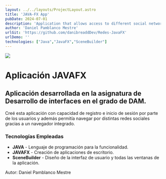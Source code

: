 ```yaml
---
layout: ../../layouts/ProjectLayout.astro
title: 'JAVA-FX App'
pubDate: 2024-07-01
description: 'Application that allows access to different social networks through an integrated browser.'
author: 'Daniel Pamblanco Mestre'
urlGit: 'https://github.com/danibreaddDev/Redes-JavaFX'
urlDemo: ''
technologies: ["Java","JavaFX","SceneBuilder"]
---
```


<div class="max-w-4xl mx-auto p-6 rounded-lg shadow-md">
  
  <!-- Imagen centrada -->
  <div class="flex justify-center mb-6">
    <img src="/javafx.png" class="rounded-lg shadow-lg w-[300px]">
  </div>
  
  <!-- Título principal -->
  <h1 class="text-2xl sm:text-4xl lg:text-6xl font-bold dark:text-gray-50 mb-4 text-center">
Aplicación JAVAFX  </h1>
  
  <!-- Subtítulo -->
  <h2 class="text-lg sm:text-2xl lg:text-4xl font-semibold dark:text-gray-50 mb-6 text-center">
    Aplicación desarrollada en la asignatura de Desarrollo de interfaces en el grado de DAM.
  </h2>
  
  <!-- Descripción del proyecto -->
  <p class="text-sm sm:text-base lg:text-lg dark:text-gray-50 mb-8 leading-relaxed text-justify">
    Creé esta aplicación con capacidad de registro e inicio de sesión por parte de los usuarios y además permitía navegar por distintas redes sociales gracias a un navegador integrado.
  </p>
  
  <!-- Tecnologías utilizadas -->
  <div class="mb-8">
    <h3 class="text-lg sm:text-2xl lg:text-4xl font-semibold dark:text-gray-50 mb-4">Tecnologías Empleadas</h3>
    <ul class="list-disc list-inside pl-5 space-y-2 dark:text-gray-50">
      <li><strong>JAVA</strong> - Lenguaje de programación para la funcionalidad.</li>
      <li><strong>JAVAFX</strong> - Creación de aplicaciones de escritorio.</li>
      <li><strong>SceneBuilder</strong> - Diseño de la interfaz de usuario y todas las ventanas de la aplicación.</li>
    </ul>
  </div>
  <!-- Autor -->
  <p class="text-right text-sm dark:text-gray-50">Autor: Daniel Pamblanco Mestre</p>
</div>
